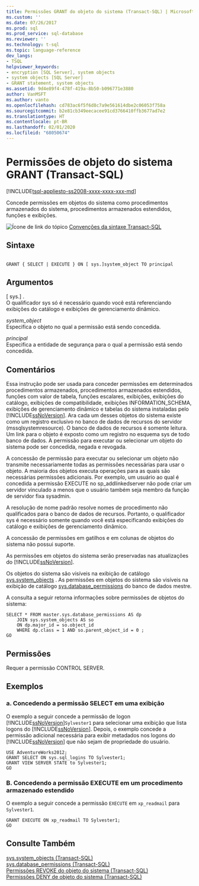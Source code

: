 ```yaml
---
title: Permissões GRANT do objeto do sistema (Transact-SQL) | Microsoft Docs
ms.custom: ''
ms.date: 07/26/2017
ms.prod: sql
ms.prod_service: sql-database
ms.reviewer: ''
ms.technology: t-sql
ms.topic: language-reference
dev_langs:
- TSQL
helpviewer_keywords:
- encryption [SQL Server], system objects
- system objects [SQL Server]
- GRANT statement, system objects
ms.assetid: 9d4e89f4-478f-419a-8b50-b096771e3880
author: VanMSFT
ms.author: vanto
ms.openlocfilehash: cd783ac6f5f6d8c7a9e561614dbe2c06053f758a
ms.sourcegitcommit: b2e81cb349eecacee91cd3766410ffb3677ad7e2
ms.translationtype: HT
ms.contentlocale: pt-BR
ms.lasthandoff: 02/01/2020
ms.locfileid: "68050674"
---
```

# <a name="grant-system-object-permissions-transact-sql"></a>Permissões de objeto do sistema GRANT (Transact-SQL)
[!INCLUDE[tsql-appliesto-ss2008-xxxx-xxxx-xxx-md](../../includes/tsql-appliesto-ss2008-xxxx-xxxx-xxx-md.md)]

  Concede permissões em objetos do sistema como procedimentos armazenados do sistema, procedimentos armazenados estendidos, funções e exibições.  
  
 ![Ícone de link do tópico](../../database-engine/configure-windows/media/topic-link.gif "Ícone de link do tópico") [Convenções da sintaxe Transact-SQL](../../t-sql/language-elements/transact-sql-syntax-conventions-transact-sql.md)  
  
## <a name="syntax"></a>Sintaxe  
  
```  
  
GRANT { SELECT | EXECUTE } ON [ sys.]system_object TO principal   
```  
  
## <a name="arguments"></a>Argumentos  
 [ sys.] .  
 O qualificador sys só é necessário quando você está referenciando exibições do catálogo e exibições de gerenciamento dinâmico.  
  
 *system_object*  
 Especifica o objeto no qual a permissão está sendo concedida.  
  
 *principal*  
 Especifica a entidade de segurança para o qual a permissão está sendo concedida.  
  
## <a name="remarks"></a>Comentários  
 Essa instrução pode ser usada para conceder permissões em determinados procedimentos armazenados, procedimentos armazenados estendidos, funções com valor de tabela, funções escalares, exibições, exibições do catálogo, exibições de compatibilidade, exibições INFORMATION_SCHEMA, exibições de gerenciamento dinâmico e tabelas do sistema instaladas pelo [!INCLUDE[ssNoVersion](../../includes/ssnoversion-md.md)]. Ara cada um desses objetos do sistema existe como um registro exclusivo no banco de dados de recursos do servidor (mssqlsystemresource). O banco de dados de recursos é somente leitura. Um link para o objeto é exposto como um registro no esquema sys de todo banco de dados. A permissão para executar ou selecionar um objeto do sistema pode ser concedida, negada e revogada.  
  
 A concessão de permissão para executar ou selecionar um objeto não transmite necessariamente todas as permissões necessárias para usar o objeto. A maioria dos objetos executa operações para as quais são necessárias permissões adicionais. Por exemplo, um usuário ao qual é concedida a permissão EXECUTE no sp_addlinkedserver não pode criar um servidor vinculado a menos que o usuário também seja membro da função de servidor fixa sysadmin.  
  
 A resolução de nome padrão resolve nomes de procedimento não qualificados para o banco de dados de recursos. Portanto, o qualificador sys é necessário somente quando você está especificando exibições do catálogo e exibições de gerenciamento dinâmico.  
  
 A concessão de permissões em gatilhos e em colunas de objetos do sistema não possui suporte.  
  
 As permissões em objetos do sistema serão preservadas nas atualizações do [!INCLUDE[ssNoVersion](../../includes/ssnoversion-md.md)].  
  
 Os objetos do sistema são visíveis na exibição de catálogo [sys.system_objects](../../relational-databases/system-catalog-views/sys-system-objects-transact-sql.md) . As permissões em objetos do sistema são visíveis na exibição de catálogo [sys.database_permissions](../../relational-databases/system-catalog-views/sys-database-permissions-transact-sql.md) do banco de dados mestre.  
  
 A consulta a seguir retorna informações sobre permissões de objetos do sistema:  
  
```  
SELECT * FROM master.sys.database_permissions AS dp   
    JOIN sys.system_objects AS so  
    ON dp.major_id = so.object_id  
    WHERE dp.class = 1 AND so.parent_object_id = 0 ;  
GO  
```  
  
## <a name="permissions"></a>Permissões  
 Requer a permissão CONTROL SERVER.  
  
## <a name="examples"></a>Exemplos  
  
### <a name="a-granting-select-permission-on-a-view"></a>a. Concedendo a permissão SELECT em uma exibição  
 O exemplo a seguir concede a permissão de logon [!INCLUDE[ssNoVersion](../../includes/ssnoversion-md.md)]`Sylvester1` para selecionar uma exibição que lista logons do [!INCLUDE[ssNoVersion](../../includes/ssnoversion-md.md)]. Depois, o exemplo concede a permissão adicional necessária para exibir metadados nos logons do [!INCLUDE[ssNoVersion](../../includes/ssnoversion-md.md)] que não sejam de propriedade do usuário.  
  
```  
USE AdventureWorks2012;  
GRANT SELECT ON sys.sql_logins TO Sylvester1;  
GRANT VIEW SERVER STATE to Sylvester1;  
GO  
```  
  
### <a name="b-granting-execute-permission-on-an-extended-stored-procedure"></a>B. Concedendo a permissão EXECUTE em um procedimento armazenado estendido  
 O exemplo a seguir concede a permissão `EXECUTE` em `xp_readmail` para `Sylvester1`.  
  
```  
GRANT EXECUTE ON xp_readmail TO Sylvester1;  
GO  
```  
  
## <a name="see-also"></a>Consulte Também  
 [sys.system_objects &#40;Transact-SQL&#41;](../../relational-databases/system-catalog-views/sys-system-objects-transact-sql.md)   
 [sys.database_permissions &#40;Transact-SQL&#41;](../../relational-databases/system-catalog-views/sys-database-permissions-transact-sql.md)   
 [Permissões REVOKE do objeto do sistema &#40;Transact-SQL&#41;](../../t-sql/statements/revoke-system-object-permissions-transact-sql.md)   
 [Permissões DENY de objeto do sistema &#40;Transact-SQL&#41;](../../t-sql/statements/deny-system-object-permissions-transact-sql.md)  
  
  

